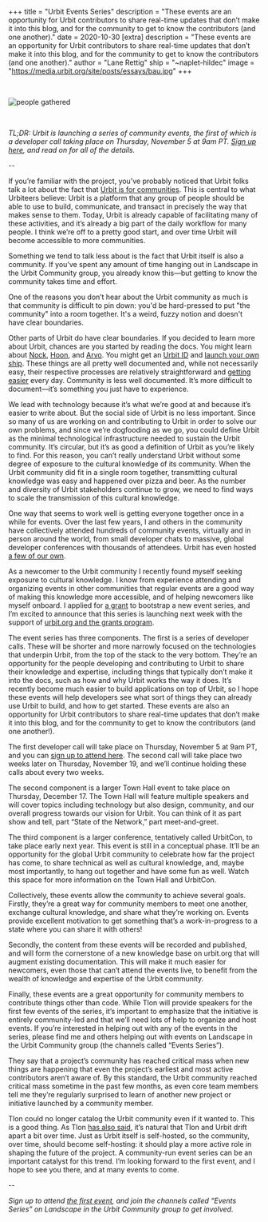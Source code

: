+++
title = "Urbit Events Series"
description = "These events are an opportunity for Urbit contributors to share real-time updates that don’t make it into this blog, and for the community to get to know the contributors (and one another)."
date = 2020-10-30
[extra]
description = "These events are an opportunity for Urbit contributors to share real-time updates that don’t make it into this blog, and for the community to get to know the contributors (and one another)."
author = "Lane Rettig"
ship = "~naplet-hildec"
image = "https://media.urbit.org/site/posts/essays/bau.jpg"
+++

<br>

![people gathered](https://media.urbit.org/site/posts/essays/bau.jpg)

<br>

*TL;DR: Urbit is launching a series of community events, the first of which is a developer call taking place on Thursday, November 5 at 9am PT. [Sign up here](https://www.meetup.com/urbit-sf/events/274279522/), and read on for all of the details.*

--

If you’re familiar with the project, you’ve probably noticed that Urbit folks talk a lot about the fact that [Urbit is for communities](https://urbit.org/blog/urbit-is-for-communities/). This is central to what Urbiteers believe: Urbit is a platform that any group of people should be able to use to build, communicate, and transact in precisely the way that makes sense to them. Today, Urbit is already capable of facilitating many of these activities, and it’s already a big part of the daily workflow for many people. I think we’re off to a pretty good start, and over time Urbit will become accessible to more communities.

Something we tend to talk less about is the fact that Urbit itself is also a community. If you’ve spent any amount of time hanging out in Landscape in the Urbit Community group, you already know this—but getting to know the community takes time and effort.

One of the reasons you don’t hear about the Urbit community as much is that community is difficult to pin down: you'd be hard-pressed to put "the community" into a room together. It's a weird, fuzzy notion and doesn't have clear boundaries.

Other parts of Urbit do have clear boundaries. If you decided to learn more about Urbit, chances are you started by reading the docs. You might learn about [Nock](https://urbit.org/docs/tutorials/nock/), [Hoon](https://urbit.org/docs/glossary/hoon/), and [Arvo](https://urbit.org/docs/glossary/arvo/). You might get an [Urbit ID](https://urbit.org/understanding-urbit/urbit-id/) and [launch your own ship](https://urbit.org/using/install/). These things are all pretty well documented and, while not necessarily easy, their respective processes are relatively straightforward and [getting easier](https://urbit.org/blog/hosting-the-future/) every day. Community is less well documented. It’s more difficult to document—it’s something you just have to experience.

We lead with technology because it’s what we’re good at and because it’s easier to write about. But the social side of Urbit is no less important. Since so many of us are working on and contributing to Urbit in order to solve our own problems, and since we’re dogfooding as we go, you could define Urbit as the minimal technological infrastructure needed to sustain the Urbit community. It’s circular, but it’s as good a definition of Urbit as you’re likely to find. For this reason, you can’t really understand Urbit without some degree of exposure to the cultural knowledge of its community. When the Urbit community did fit in a single room together, transmitting cultural knowledge was easy and happened over pizza and beer. As the number and diversity of Urbit stakeholders continue to grow, we need to find ways to scale the transmission of this cultural knowledge.

One way that seems to work well is getting everyone together once in a while for events. Over the last few years, I and others in the community have collectively attended hundreds of community events, virtually and in person around the world, from small developer chats to massive, global developer conferences with thousands of attendees. Urbit has even hosted [a few of our own](https://www.meetup.com/urbit-sf/).

As a newcomer to the Urbit community I recently found myself seeking exposure to cultural knowledge. I know from experience attending and organizing events in other communities that regular events are a good way of making this knowledge more accessible, and of helping newcomers like myself onboard. I applied for [a grant](https://grants.urbit.org/proposals/1751024973) to bootstrap a new event series, and I’m excited to announce that this series is launching next week with the support of [urbit.org and the grants program](https://urbit.org/blog/first-steps-towards-urbit-org/).

The event series has three components. The first is a series of developer calls. These will be shorter and more narrowly focused on the technologies that underpin Urbit, from the top of the stack to the very bottom. They’re an opportunity for the people developing and contributing to Urbit to share their knowledge and expertise, including things that typically don’t make it into the docs, such as how and why Urbit works the way it does. It’s recently become much easier to build applications on top of Urbit, so I hope these events will help developers see what sort of things they can already use Urbit to build, and how to get started. These events are also an opportunity for Urbit contributors to share real-time updates that don’t make it into this blog, and for the community to get to know the contributors (and one another!).

The first developer call will take place on Thursday, November 5 at 9am PT, and you can [sign up to attend here](https://www.meetup.com/urbit-sf/events/274279522/). The second call will take place two weeks later on Thursday, November 19, and we’ll continue holding these calls about every two weeks.

The second component is a larger Town Hall event to take place on Thursday, December 17. The Town Hall will feature multiple speakers and will cover topics including technology but also design, community, and our overall progress towards our vision for Urbit. You can think of it as part show and tell, part “State of the Network,” part meet-and-greet.

The third component is a larger conference, tentatively called UrbitCon, to take place early next year. This event is still in a conceptual phase. It’ll be an opportunity for the global Urbit community to celebrate how far the project has come, to share technical as well as cultural knowledge, and, maybe most importantly, to hang out together and have some fun as well. Watch this space for more information on the Town Hall and UrbitCon.

Collectively, these events allow the community to achieve several goals. Firstly, they’re a great way for community members to meet one another, exchange cultural knowledge, and share what they’re working on. Events provide excellent motivation to get something that’s a work-in-progress to a state where you can share it with others!

Secondly, the content from these events will be recorded and published, and will form the cornerstone of a new knowledge base on urbit.org that will augment existing documentation. This will make it much easier for newcomers, even those that can’t attend the events live, to benefit from the wealth of knowledge and expertise of the Urbit community.

Finally, these events are a great opportunity for community members to contribute things other than code. While Tlon will provide speakers for the first few events of the series, it’s important to emphasize that the initiative is entirely community-led and that we’ll need lots of help to organize and host events. If you’re interested in helping out with any of the events in the series, please find me and others helping out with events on Landscape in the Urbit Community group (the channels called “Events Series”).

They say that a project’s community has reached critical mass when new things are happening that even the project’s earliest and most active contributors aren’t aware of. By this standard, the Urbit community reached critical mass sometime in the past few months, as even core team members tell me they’re regularly surprised to learn of another new project or initiative launched by a community member.

Tlon could no longer catalog the Urbit community even if it wanted to. This is a good thing. As Tlon [has also said](https://urbit.org/blog/hosting-the-future/), it’s natural that Tlon and Urbit drift apart a bit over time. Just as Urbit itself is self-hosted, so the community, over time, should become self-hosting: it should play a more active role in shaping the future of the project. A community-run event series can be an important catalyst for this trend. I’m looking forward to the first event, and I hope to see you there, and at many events to come.

--

*Sign up to attend [the first event](https://www.meetup.com/urbit-sf/), and join the channels called “Events Series” on Landscape in the Urbit Community group to get involved.*
